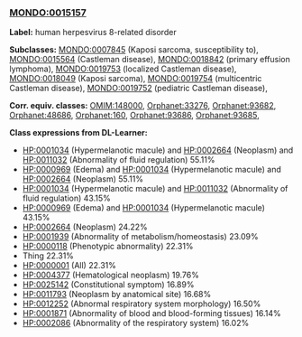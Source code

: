 
### [MONDO:0015157](http://purl.obolibrary.org/obo/MONDO_0015157)
**Label:** human herpesvirus 8-related disorder

**Subclasses:** [MONDO:0007845](http://purl.obolibrary.org/obo/MONDO_0007845) (Kaposi sarcoma, susceptibility to), [MONDO:0015564](http://purl.obolibrary.org/obo/MONDO_0015564) (Castleman disease), [MONDO:0018842](http://purl.obolibrary.org/obo/MONDO_0018842) (primary effusion lymphoma), [MONDO:0019753](http://purl.obolibrary.org/obo/MONDO_0019753) (localized Castleman disease), [MONDO:0018049](http://purl.obolibrary.org/obo/MONDO_0018049) (Kaposi sarcoma), [MONDO:0019754](http://purl.obolibrary.org/obo/MONDO_0019754) (multicentric Castleman disease), [MONDO:0019752](http://purl.obolibrary.org/obo/MONDO_0019752) (pediatric Castleman disease), 

**Corr. equiv. classes:** [OMIM:148000](http://purl.obolibrary.org/obo/OMIM_148000), [Orphanet:33276](http://www.orpha.net/ORDO/Orphanet_33276), [Orphanet:93682](http://www.orpha.net/ORDO/Orphanet_93682), [Orphanet:48686](http://www.orpha.net/ORDO/Orphanet_48686), [Orphanet:160](http://www.orpha.net/ORDO/Orphanet_160), [Orphanet:93686](http://www.orpha.net/ORDO/Orphanet_93686), [Orphanet:93685](http://www.orpha.net/ORDO/Orphanet_93685), 

**Class expressions from DL-Learner:**

- [HP:0001034](http://purl.obolibrary.org/obo/HP_0001034) (Hypermelanotic macule) and [HP:0002664](http://purl.obolibrary.org/obo/HP_0002664) (Neoplasm) and [HP:0011032](http://purl.obolibrary.org/obo/HP_0011032) (Abnormality of fluid regulation) 55.11%
- [HP:0000969](http://purl.obolibrary.org/obo/HP_0000969) (Edema) and [HP:0001034](http://purl.obolibrary.org/obo/HP_0001034) (Hypermelanotic macule) and [HP:0002664](http://purl.obolibrary.org/obo/HP_0002664) (Neoplasm) 55.11%
- [HP:0001034](http://purl.obolibrary.org/obo/HP_0001034) (Hypermelanotic macule) and [HP:0011032](http://purl.obolibrary.org/obo/HP_0011032) (Abnormality of fluid regulation) 43.15%
- [HP:0000969](http://purl.obolibrary.org/obo/HP_0000969) (Edema) and [HP:0001034](http://purl.obolibrary.org/obo/HP_0001034) (Hypermelanotic macule) 43.15%
- [HP:0002664](http://purl.obolibrary.org/obo/HP_0002664) (Neoplasm) 24.22%
- [HP:0001939](http://purl.obolibrary.org/obo/HP_0001939) (Abnormality of metabolism/homeostasis) 23.09%
- [HP:0000118](http://purl.obolibrary.org/obo/HP_0000118) (Phenotypic abnormality) 22.31%
- Thing 22.31%
- [HP:0000001](http://purl.obolibrary.org/obo/HP_0000001) (All) 22.31%
- [HP:0004377](http://purl.obolibrary.org/obo/HP_0004377) (Hematological neoplasm) 19.76%
- [HP:0025142](http://purl.obolibrary.org/obo/HP_0025142) (Constitutional symptom) 16.89%
- [HP:0011793](http://purl.obolibrary.org/obo/HP_0011793) (Neoplasm by anatomical site) 16.68%
- [HP:0012252](http://purl.obolibrary.org/obo/HP_0012252) (Abnormal respiratory system morphology) 16.50%
- [HP:0001871](http://purl.obolibrary.org/obo/HP_0001871) (Abnormality of blood and blood-forming tissues) 16.14%
- [HP:0002086](http://purl.obolibrary.org/obo/HP_0002086) (Abnormality of the respiratory system) 16.02%


